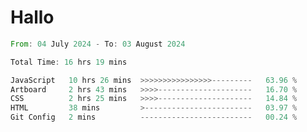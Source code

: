 # Hallo
<!--START_SECTION:waka-->

```rust
From: 04 July 2024 - To: 03 August 2024

Total Time: 16 hrs 19 mins

JavaScript   10 hrs 26 mins  >>>>>>>>>>>>>>>>---------   63.96 %
Artboard     2 hrs 43 mins   >>>>---------------------   16.70 %
CSS          2 hrs 25 mins   >>>>---------------------   14.84 %
HTML         38 mins         >------------------------   03.97 %
Git Config   2 mins          -------------------------   00.24 %
```

<!--END_SECTION:waka-->
